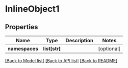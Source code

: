 # InlineObject1

## Properties

| Name           | Type          | Description | Notes      |
| -------------- | ------------- | ----------- | ---------- |
| **namespaces** | **list[str]** |             | [optional] |

[[Back to Model list]](../README.md#documentation-for-models) [[Back to API list]](../README.md#documentation-for-api-endpoints) [[Back to README]](../README.md)

